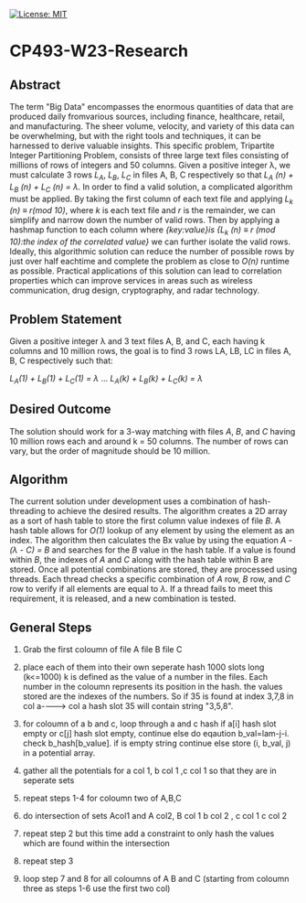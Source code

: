 [![License: MIT](https://img.shields.io/badge/license-MIT-blue.svg)](https://opensource.org/licenses/MIT)

# CP493-W23-Research

## Abstract

The term "Big Data" encompasses the enormous quantities of data that are produced daily fromvarious sources, including finance, healthcare, retail, and manufacturing. The sheer volume, velocity, and variety of this data can be overwhelming, but with the right tools and techniques, it can be harnessed to derive valuable insights. This specific problem, Tripartite Integer Partitioning Problem, consists of three large text files consisting of millions of rows of integers and 50 columns. Given a positive integer λ, we must calculate 3 rows _L<sub>A</sub>_, _L<sub>B</sub>_, _L<sub>C</sub>_ in files A, B, C respectively so that _L<sub>A</sub> (n) + L<sub>B</sub> (n) + L<sub>C</sub> (n) = λ_. In order to find a valid solution, a complicated algorithm must be applied. By taking the first column of each text file and applying _L<sub>k</sub> (n) ≡ r(mod 10)_, where _k_ is each text file and _r_ is the remainder, we can simplify and narrow down the number of valid rows. Then by applying a hashmap function to each column where _{key:value}is {L<sub>k</sub> (n) ≡ r (mod 10):the index of the correlated value}_ we can further isolate the valid rows. Ideally, this algorithmic solution can reduce the number of possible rows by just over half eachtime and complete the problem as close to _O(n)_ runtime as possible. Practical applications of this solution can lead to correlation properties which can improve services in areas such as wireless communication, drug design, cryptography, and radar technology.

## Problem Statement

Given a positive integer λ and 3 text files A, B, and C, each having k columns and 10 million rows, the goal is to find 3 rows LA, LB, LC in files A, B, C respectively such that:


_L<sub>A</sub>(1) + L<sub>B</sub>(1) + L<sub>C</sub>(1) = λ_
...
_L<sub>A</sub>(k) + L<sub>B</sub>(k) + L<sub>C</sub>(k) = λ_


## Desired Outcome

The solution should work for a 3-way matching with files _A_, _B_, and _C_ having 10 million rows each and around k = 50 columns. The number of rows can vary, but the order of magnitude should be 10 million.

## Algorithm

The current solution under development uses a combination of hash-threading to achieve the desired results. The algorithm creates a 2D array as a sort of hash table to store the first column value indexes of file _B_. A hash table allows for _O(1)_ lookup of any element by using the element as an index. The algorithm then calculates the Bx value by using the equation _A - (λ - C) = B_ and searches for the _B_ value in the hash table. If a value is found within _B_, the indexes of _A_ and _C_ along with the hash table within B are stored. Once all potential combinations are stored, they are processed using threads. Each thread checks a specific combination of _A_ row, _B_ row, and _C_ row to verify if all elements are equal to _λ_. If a thread fails to meet this requirement, it is released, and a new combination is tested.

## General Steps

1. Grab the first  coloumn of file A file B file C

2. place each of them into their own seperate hash 1000 slots long (k<=1000) k is defined 
   as the value of a number in the files. Each number in the coloumn represents its position in the hash.
   the values stored are the indexes of the numbers. So if 35 is found at index 3,7,8 in col a----> col a hash 
   slot 35 will contain string "3,5,8".

3. for coloumn  of a b and c, loop through a and c hash
    if a[i] hash slot empty or c[j] hash slot empty, continue
    else do eqaution b_val=lam-j-i. check b_hash[b_value]. if is
    empty string continue else store (i, b_val, j) in a potential array.

4. gather all the potentials for a col 1, b col 1 ,c col 1 so that they are in seperate sets

5. repeat steps 1-4 for coloumn two of A,B,C

6. do intersection of sets Acol1 and A col2, B col 1 b col 2 , c col 1  c col 2

7. repeat step 2 but this time add a constraint to only hash the values which are found within the intersection

8. repeat step 3

9. loop step 7 and 8 for all coloumns of A B and C (starting from coloumn three as steps 1-6 use the first two col)
